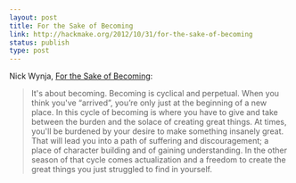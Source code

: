 ```yaml
---
layout: post
title: For the Sake of Becoming
link: http://hackmake.org/2012/10/31/for-the-sake-of-becoming
status: publish
type: post
---
```


Nick Wynja, [For the Sake of Becoming][hm]:

> It's about becoming. Becoming is cyclical and perpetual. When you think you've “arrived”, you’re only just at the beginning of a new place. In this cycle of becoming is where you have to give and take between the burden and the solace of creating great things. At times, you'll be burdened by your desire to make something insanely great. That will lead you into a path of suffering and discouragement; a place of character building and of gaining understanding. In the other season of that cycle comes actualization and a freedom to create the great things you just struggled to find in yourself. 

[hm]: http://hackmake.org/2012/10/31/for-the-sake-of-becoming
